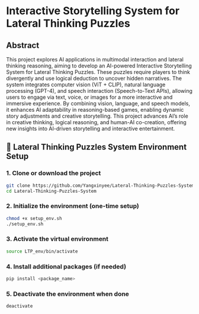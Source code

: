 # Interactive Storytelling System for Lateral Thinking Puzzles

## Abstract
This project explores AI applications in multimodal interaction and lateral thinking reasoning, aiming to develop
an AI-powered Interactive Storytelling System for Lateral
Thinking Puzzles. These puzzles require players to think
divergently and use logical deduction to uncover hidden
narratives. The system integrates computer vision (ViT +
CLIP), natural language processing (GPT-4), and speech
interaction (Speech-to-Text APIs), allowing users to engage
via text, voice, or images for a more interactive and immersive experience. By combining vision, language, and speech
models, it enhances AI adaptability in reasoning-based
games, enabling dynamic story adjustments and creative
storytelling. This project advances AI’s role in creative
thinking, logical reasoning, and human-AI co-creation, offering new insights into AI-driven storytelling and interactive entertainment.

## 🔧 Lateral Thinking Puzzles System Environment Setup

### 1. Clone or download the project
```bash
git clone https://github.com/Yangxinyee/Lateral-Thinking-Puzzles-System.git
cd Lateral-Thinking-Puzzles-System
```
### 2. Initialize the environment (one-time setup)
```bash
chmod +x setup_env.sh
./setup_env.sh
```

### 3. Activate the virtual environment
```bash
source LTP_env/bin/activate
```

### 4. Install additional packages (if needed)
```bash
pip install <package_name>
```

### 5. Deactivate the environment when done
```bash
deactivate
```